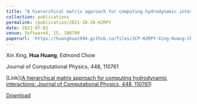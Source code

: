 ```yaml
---
title: "A hierarchical matrix approach for computing hydrodynamic interactions"
collection: publications
permalink: /publication/2021-10-26-H2RPY
date: 2021-07-01
venue: SoftwareX, 15, 100709
paperurl: 'https://huanghua1994.github.io/files/JCP-H2RPY-Xing-Huang-Chow.pdf'
---
```

Xin Xing, **Hua Huang**, Edmond Chow

Journal of Computational Physics, 448, 110761

[Link]([A hierarchical matrix approach for computing hydrodynamic interactions: Journal of Computational Physics, 448, 110761](https://www.sciencedirect.com/science/article/pii/S0021999121006562))

[Download](https://huanghua1994.github.io/files/JCP-H2RPY-Xing-Huang-Chow.pdf)

